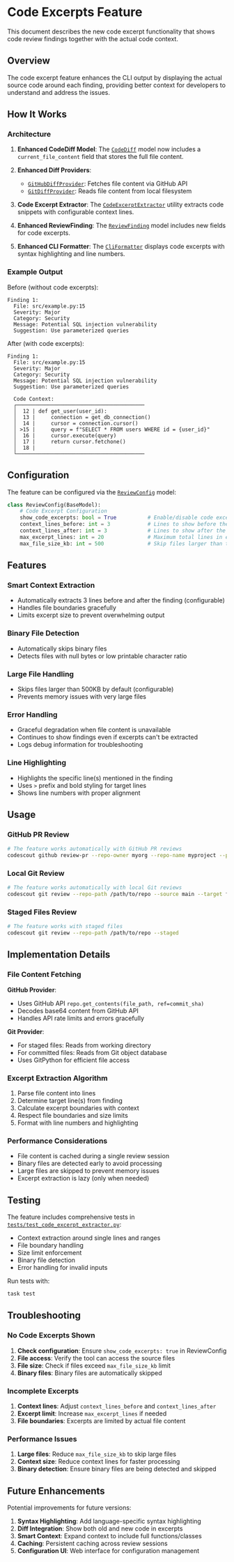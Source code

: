 # Code Excerpts Feature

This document describes the new code excerpt functionality that shows code review findings together with the actual code context.

## Overview

The code excerpt feature enhances the CLI output by displaying the actual source code around each finding, providing better context for developers to understand and address the issues.

## How It Works

### Architecture

1. **Enhanced CodeDiff Model**: The [`CodeDiff`](../src/core/models/code_diff.py) model now includes a `current_file_content` field that stores the full file content.

2. **Enhanced Diff Providers**:
   - [`GitHubDiffProvider`](../src/core/diff_providers/github_diff_provider.py): Fetches file content via GitHub API
   - [`GitDiffProvider`](../src/core/diff_providers/git_diff_provider.py): Reads file content from local filesystem

3. **Code Excerpt Extractor**: The [`CodeExcerptExtractor`](../src/core/utils/code_excerpt_extractor.py) utility extracts code snippets with configurable context lines.

4. **Enhanced ReviewFinding**: The [`ReviewFinding`](../src/core/models/review_finding.py) model includes new fields for code excerpts.

5. **Enhanced CLI Formatter**: The [`CliFormatter`](../src/cli/cli_formatter.py) displays code excerpts with syntax highlighting and line numbers.

### Example Output

Before (without code excerpts):

```
Finding 1:
  File: src/example.py:15
  Severity: Major
  Category: Security
  Message: Potential SQL injection vulnerability
  Suggestion: Use parameterized queries
```

After (with code excerpts):

```
Finding 1:
  File: src/example.py:15
  Severity: Major
  Category: Security
  Message: Potential SQL injection vulnerability
  Suggestion: Use parameterized queries

  Code Context:
  ┌─────────────────────────────────────────
  │  12 | def get_user(user_id):
  │  13 |     connection = get_db_connection()
  │  14 |     cursor = connection.cursor()
  │ >15 |     query = f"SELECT * FROM users WHERE id = {user_id}"
  │  16 |     cursor.execute(query)
  │  17 |     return cursor.fetchone()
  │  18 | 
  └─────────────────────────────────────────
```

## Configuration

The feature can be configured via the [`ReviewConfig`](../src/core/models/review_config.py) model:

```python
class ReviewConfig(BaseModel):
    # Code Excerpt Configuration
    show_code_excerpts: bool = True          # Enable/disable code excerpts
    context_lines_before: int = 3            # Lines to show before the finding
    context_lines_after: int = 3             # Lines to show after the finding
    max_excerpt_lines: int = 20              # Maximum total lines in excerpt
    max_file_size_kb: int = 500              # Skip files larger than this
```

## Features

### Smart Context Extraction

- Automatically extracts 3 lines before and after the finding (configurable)
- Handles file boundaries gracefully
- Limits excerpt size to prevent overwhelming output

### Binary File Detection

- Automatically skips binary files
- Detects files with null bytes or low printable character ratio

### Large File Handling

- Skips files larger than 500KB by default (configurable)
- Prevents memory issues with very large files

### Error Handling

- Graceful degradation when file content is unavailable
- Continues to show findings even if excerpts can't be extracted
- Logs debug information for troubleshooting

### Line Highlighting

- Highlights the specific line(s) mentioned in the finding
- Uses `>` prefix and bold styling for target lines
- Shows line numbers with proper alignment

## Usage

### GitHub PR Review

```bash
# The feature works automatically with GitHub PR reviews
codescout github review-pr --repo-owner myorg --repo-name myproject --pr-number 123
```

### Local Git Review

```bash
# The feature works automatically with local Git reviews
codescout git review --repo-path /path/to/repo --source main --target feature-branch
```

### Staged Files Review

```bash
# The feature works with staged files
codescout git review --repo-path /path/to/repo --staged
```

## Implementation Details

### File Content Fetching

**GitHub Provider**:

- Uses GitHub API `repo.get_contents(file_path, ref=commit_sha)`
- Decodes base64 content from GitHub API
- Handles API rate limits and errors gracefully

**Git Provider**:

- For staged files: Reads from working directory
- For committed files: Reads from Git object database
- Uses GitPython for efficient file access

### Excerpt Extraction Algorithm

1. Parse file content into lines
2. Determine target line(s) from finding
3. Calculate excerpt boundaries with context
4. Respect file boundaries and size limits
5. Format with line numbers and highlighting

### Performance Considerations

- File content is cached during a single review session
- Binary files are detected early to avoid processing
- Large files are skipped to prevent memory issues
- Excerpt extraction is lazy (only when needed)

## Testing

The feature includes comprehensive tests in [`tests/test_code_excerpt_extractor.py`](../tests/test_code_excerpt_extractor.py):

- Context extraction around single lines and ranges
- File boundary handling
- Size limit enforcement
- Binary file detection
- Error handling for invalid inputs

Run tests with:

```bash
task test
```

## Troubleshooting

### No Code Excerpts Shown

1. **Check configuration**: Ensure `show_code_excerpts: true` in ReviewConfig
2. **File access**: Verify the tool can access the source files
3. **File size**: Check if files exceed `max_file_size_kb` limit
4. **Binary files**: Binary files are automatically skipped

### Incomplete Excerpts

1. **Context lines**: Adjust `context_lines_before` and `context_lines_after`
2. **Excerpt limit**: Increase `max_excerpt_lines` if needed
3. **File boundaries**: Excerpts are limited by actual file content

### Performance Issues

1. **Large files**: Reduce `max_file_size_kb` to skip large files
2. **Context size**: Reduce context lines for faster processing
3. **Binary detection**: Ensure binary files are being detected and skipped

## Future Enhancements

Potential improvements for future versions:

1. **Syntax Highlighting**: Add language-specific syntax highlighting
2. **Diff Integration**: Show both old and new code in excerpts
3. **Smart Context**: Expand context to include full functions/classes
4. **Caching**: Persistent caching across review sessions
5. **Configuration UI**: Web interface for configuration management
